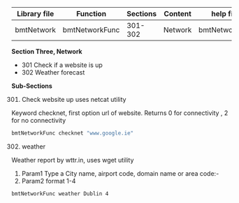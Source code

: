 | Library file | Function | Sections | Content | help file |
| ---- | ---- | ---- | ---- | ---- |
|  bmtNetwork | bmtNetworkFunc  | 301-302  | Network | bmtNetwork.md |

**Section Three, Network**

* 301 Check if a website is up
* 302 Weather forecast

**Sub-Sections**

301) Check website up uses netcat utility 

Keyword checknet, first option url of website. Returns 0 for connectivity , 2 for no connectivity 

```sh
bmtNetworkFunc checknet "www.google.ie"
```

302) weather
 
Weather report by wttr.in, uses wget utility 

1. Param1 Type a City name, airport code, domain name or area code:-
2. Param2 format 1-4

```sh
bmtNetworkFunc weather Dublin 4
```
